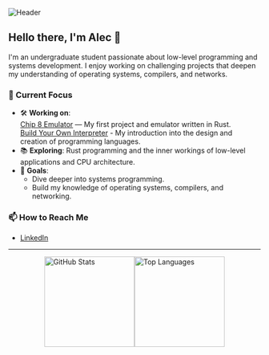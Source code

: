 ![Header](https://capsule-render.vercel.app/api?type=waving&color=0:52fa5a,100:4dfcff&height=150&section=header&text=Welcome%20to%20My%20GitHub!&fontSize=40&fontColor=ffffff&animation=fadeIn)

## Hello there, I'm Alec 👋  
I'm an undergraduate student passionate about low-level programming and systems development. I enjoy working on challenging projects that deepen my understanding of operating systems, compilers, and networks.

### 🔭 Current Focus
- 🛠️ **Working on**:  
  [Chip 8 Emulator](https://github.com/alecmucz/Chip8) — My first project and emulator written in Rust.  
  [Build Your Own Interpreter](https://app.codecrafters.io/courses/interpreter/introduction) - My introduction into the design and creation of programming languages.
- 📚 **Exploring**: Rust programming and the inner workings of low-level applications and CPU architecture.
- 🌱 **Goals**: 
  - Dive deeper into systems programming.  
  - Build my knowledge of operating systems, compilers, and networking.  
 

### 📫 How to Reach Me
- [LinkedIn](https://www.linkedin.com/in/alec-muczynski-104034288)

---

<div style="display: flex; align-items: center; justify-content: center;">
  <img height="180px" src="https://github-readme-stats.vercel.app/api?username=alecmucz&show_icons=true&theme=default" alt="GitHub Stats">
  <img height="180px" src="https://github-readme-stats.vercel.app/api/top-langs/?username=alecmucz&layout=compact&langs_count=4&hide=jupyter%20notebook,cmake" alt="Top Languages">
</div>
